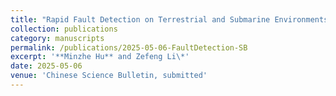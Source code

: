 ```yaml
---
title: "Rapid Fault Detection on Terrestrial and Submarine Environments with Fiber-Optic Sensing"
collection: publications
category: manuscripts
permalink: /publications/2025-05-06-FaultDetection-SB
excerpt: '**Minzhe Hu** and Zefeng Li\*'
date: 2025-05-06
venue: 'Chinese Science Bulletin, submitted'
---
```


